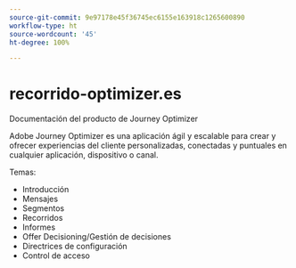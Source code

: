 ```yaml
---
source-git-commit: 9e97178e45f36745ec6155e163918c1265600890
workflow-type: ht
source-wordcount: '45'
ht-degree: 100%

---
```

# recorrido-optimizer.es

Documentación del producto de Journey Optimizer

Adobe Journey Optimizer es una aplicación ágil y escalable para crear y ofrecer experiencias del cliente personalizadas, conectadas y puntuales
en cualquier aplicación, dispositivo o canal.

Temas:

* Introducción
* Mensajes
* Segmentos
* Recorridos
* Informes
* Offer Decisioning/Gestión de decisiones
* Directrices de configuración
* Control de acceso
